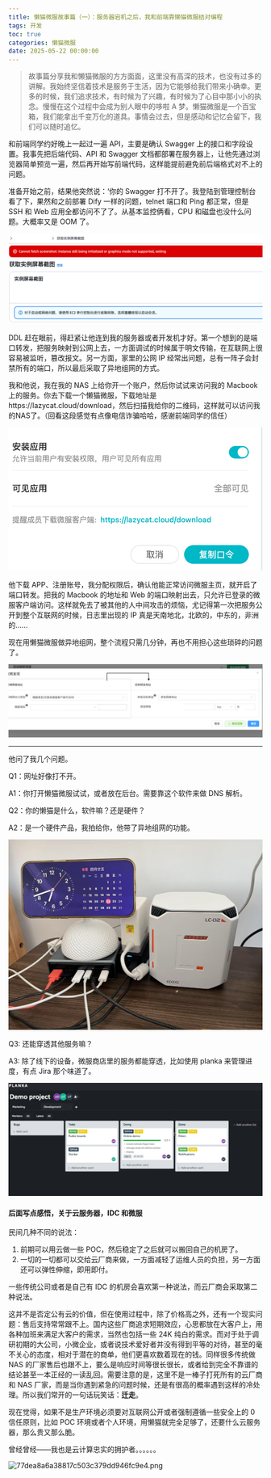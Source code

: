 ```yaml
---
title: 懒猫微服故事篇（一）：服务器宕机之后，我和前端靠懒猫微服结对编程
tags: 开发
toc: true
categories: 懒猫微服
date: 2025-05-22 00:00:00
---
```


> 故事篇分享我和懒猫微服的方方面面，这里没有高深的技术，也没有过多的讲解。我始终坚信着技术是服务于生活，因为它能够给我们带来小确幸。更多的时候，我们追求技术，有时候为了兴趣，有时候为了心目中那小小的执念。慢慢在这个过程中会成为别人眼中的哆啦 A 梦。懒猫微服是一个百宝箱，我们能拿出千变万化的道具。事情会过去，但是感动和记忆会留下，我们可以随时追忆。

和前端同学约好晚上一起过一遍 API，主要是确认 Swagger 上的接口和字段设置。我事先把后端代码、API 和 Swagger 文档都部署在服务器上，让他先通过浏览器简单预览一遍，然后再开始写前端代码，这样能提前避免前后端格式对不上的问题。

准备开始之前，结果他突然说：‘你的 Swagger 打不开了。我登陆到管理控制台看了下，果然和之前部署 Dify 一样的问题，telnet 端口和 Ping 都正常，但是 SSH 和 Web 应用全都访问不了了。从基本监控俩看，CPU 和磁盘也没什么问题。大概率又是 OOM 了。

![image-20250522074447237](https://raw.githubusercontent.com/cloudsmithy/picgo-imh/master/image-20250522074447237.png)

DDL 赶在眼前，得赶紧让他连到我的服务器或者开发机才好。第一个想到的是端口转发，把服务映射到公网上去，一方面调试的时候属于明文传输，在互联网上很容易被监听，篡改报文。另一方面，家里的公网 IP 经常出问题，总有一阵子会封禁所有的端口，所以最后采取了异地组网的方式。

我和他说，我在我的 NAS 上给你开一个账户，然后你试试来访问我的 Macbook 上的服务。你去下载一个懒猫微服，下载地址是https://lazycat.cloud/download，然后扫描我给你的二维码，这样就可以访问我的NAS了。（回看这段感觉有点像电信诈骗哈哈，感谢前端同学的信任）

<!-- more -->

![image-20250522074640499](https://raw.githubusercontent.com/cloudsmithy/picgo-imh/master/image-20250522074640499.png)

他下载 APP、注册账号，我分配权限后，确认他能正常访问微服主页，就开启了端口转发。把我的 Macbook 的地址和 Web 的端口映射出去，只允许已登录的微服客户端访问。这样就免去了被其他的人中间攻击的烦恼，尤记得第一次把服务公开到整个互联网的时候，日志里出现的 IP 真是天南地北，北欧的，中东的，非洲的......

现在用懒猫微服做异地组网，整个流程只需几分钟，再也不用担心这些琐碎的问题了。

![image-20250522064604867](https://raw.githubusercontent.com/cloudsmithy/picgo-imh/master/image-20250522064604867.png)

---

他问了我几个问题。

Q1：网址好像打不开。

A1：你打开懒猫微服试试，或者放在后台。需要靠这个软件来做 DNS 解析。

Q2：你的懒猫是什么，软件嘛？还是硬件？

A2：是一个硬件产品，我拍给你，他带了异地组网的功能。

![image-20250522064255392](https://raw.githubusercontent.com/cloudsmithy/picgo-imh/master/image-20250522064255392.png)

Q3: 还能穿透其他服务嘛？

A3: 除了线下的设备，微服商店里的服务都能穿透，比如使用 planka 来管理进度，有点 Jira 那个味道了。

![image-20250522072631446](https://raw.githubusercontent.com/cloudsmithy/picgo-imh/master/image-20250522072631446.png)

#### 后面写点感悟，关于云服务器，IDC 和微服

民间几种不同的说法：

1. 前期可以用云做一些 POC，然后稳定了之后就可以搬回自己的机房了。
2. 一切的一切都可以交给云厂商来做，一方面减轻了运维人员的负担，另一方面还可以弹性伸缩，即用即付。

一些传统公司或者是自己有 IDC 的机房会喜欢第一种说法，而云厂商会采取第二种说法。

这并不是否定公有云的价值，但在使用过程中，除了价格高之外，还有一个现实问题：售后支持常常跟不上。国内这些厂商追求短期效应，心思都放在大客户上，用各种加班来满足大客户的需求，当然也包括一些 24K 纯白的需求。而对于处于调研初期的大公司，小微企业，或者说技术爱好者并没有得到平等的对待，甚至的毫不关心的态度，相对于潜在的商单，他们更喜欢数着现在的钱。同样很多传统做 NAS 的厂家售后也跟不上，要么是响应时间等很长很长，或者给到完全不靠谱的结论甚至一本正经的一读乱回。需要注意的是，这里不是一棒子打死所有的云厂商和 NAS 厂家，而是当你遇到紧急的问题时候，还是有很高的概率遇到这样的冷处理。所以我们常开的一句话玩笑话：**迁走**。

现在觉得，如果不是生产环境必须要对互联网公开或者强制遵循一些安全上的 0 信任原则，比如 POC 环境或者个人环境，用懒猫就完全足够了，还要什么云服务器，那么贵又那么脆。

曾经曾经——我也是云计算忠实的拥护者。。。。。。

![77dea8a6a38817c503c379dd946fc9e4.png](https://lzc-playground-1301583638.cos.ap-chengdu.myqcloud.com/guidelines/459/1c0037a4-7fea-42df-a7a7-a37f6f47ae35.png "77dea8a6a38817c503c379dd946fc9e4.png")
